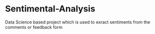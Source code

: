 # Sentimental-Analysis
Data Science based project which is used to exract sentiments from the comments or feedback form
